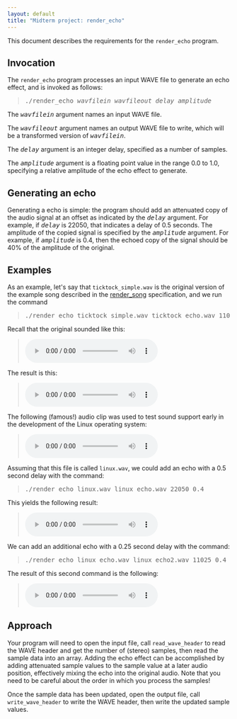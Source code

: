 ```yaml
---
layout: default
title: "Midterm project: render_echo"
---
```


This document describes the requirements for the `render_echo` program.

## Invocation

The `render_echo` program processes an input WAVE file to generate an echo effect, and is invoked as follows:

> <tt>./render&#95;echo <i>wavfilein</i> <i>wavfileout</i> <i>delay</i> <i>amplitude</i></tt>

The <tt><i>wavfilein</i></tt> argument names an input WAVE file.

The <tt><i>wavfileout</i></tt> argument names an output WAVE file to write, which will be a transformed version of <tt><i>wavfilein</i></tt>.

The <tt><i>delay</i></tt> argument is an integer delay, specified as a number of samples.

The <tt><i>amplitude</i></tt> argument is a floating point value in the range 0.0 to 1.0, specifying a relative amplitude of the echo effect to generate.

## Generating an echo

Generating a echo is simple: the program should add an attenuated copy of the audio signal at an offset as indicated by the <tt><i>delay</i></tt> argument.  For example, if <tt><i>delay</i></tt> is 22050, that indicates a delay of 0.5 seconds.  The amplitude of the copied signal is specified by the <tt><i>amplitude</i></tt> argument.  For example, if <tt><i>amplitude</i></tt> is 0.4, then the echoed copy of the signal should be 40% of the amplitude of the original.

## Examples

As an example, let's say that `ticktock_simple.wav` is the original version of the example song described in the [render\_song](render_song.html) specification, and we run the command

<blockquote>
<pre>
./render&#95;echo ticktock&#95;simple.wav ticktock&#95;echo.wav 11025 0.4
</pre>
</blockquote>

Recall that the original sounded like this:

> <audio controls><source src="snd/ticktock_simple.wav" type="audio/wav"></audio>

The result is this:

> <audio controls><source src="snd/ticktock_echo.wav" type="audio/wav"></audio>

The following (famous!) audio clip was used to test sound support early in the development of the Linux operating system:

> <audio controls><source src="snd/linux.wav" type="audio/wav"></audio>

Assuming that this file is called `linux.wav`, we could add an echo with a 0.5 second delay with the command:

<blockquote>
<pre>
./render&#95;echo linux.wav linux&#95;echo.wav 22050 0.4
</pre>
</blockquote>

This yields the following result:

> <audio controls><source src="snd/linux_echo.wav" type="audio/wav"></audio>

We can add an additional echo with a 0.25 second delay with the command:

<blockquote>
<pre>
./render&#95;echo linux&#95;echo.wav linux&#95;echo2.wav 11025 0.4
</pre>
</blockquote>

The result of this second command is the following:

> <audio controls><source src="snd/linux_echo2.wav" type="audio/wav"></audio>

## Approach

Your program will need to open the input file, call `read_wave_header` to read the WAVE header and get the number of (stereo) samples, then read the sample data into an array.  Adding the echo effect can be accomplished by adding attenuated sample values to the sample value at a later audio position, effectively mixing the echo into the original audio.  Note that you need to be careful about the order in which you process the samples!

Once the sample data has been updated, open the output file, call `write_wave_header` to write the WAVE header, then write the updated sample values.
